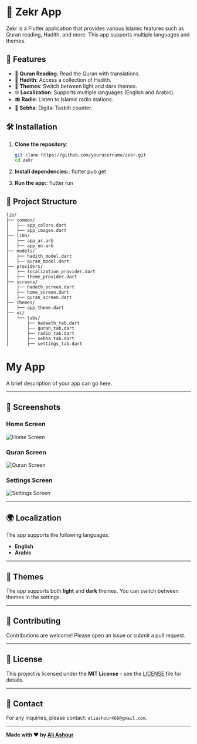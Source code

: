 # 📱 Zekr App

Zekr is a Flutter application that provides various Islamic features such as Quran reading, Hadith, and more. This app supports multiple languages and themes.

## 🚀 Features

- 📖 **Quran Reading**: Read the Quran with translations.
- 📜 **Hadith**: Access a collection of Hadith.
- 🎨 **Themes**: Switch between light and dark themes.
- 🌐 **Localization**: Supports multiple languages (English and Arabic).
- 📻 **Radio**: Listen to Islamic radio stations.
- 📿 **Sebha**: Digital Tasbih counter.

## 🛠️ Installation

1. **Clone the repository**:
   ```bash
   git clone https://github.com/yourusername/zekr.git
   cd zekr 

2. **Install dependencies:**:
   flutter pub get

3. **Run the app:**:
   flutter run

##  📂 Project Structure
```plaintext
lib/
├── common/
│   ├── app_colors.dart
│   ├── app_images.dart
├── l10n/
│   ├── app_ar.arb
│   ├── app_en.arb
├── models/
│   ├── hadith_model.dart
│   ├── quran_model.dart
├── providers/
│   ├── localization_provider.dart
│   ├── theme_provider.dart
├── screens/
│   ├── hadeth_screen.dart
│   ├── home_screen.dart
│   ├── quran_screen.dart
├── themes/
│   ├── app_theme.dart
├── ui/
│   └── tabs/
│       ├── hadeeth_tab.dart
│       ├── quran_tab.dart
│       ├── radio_tab.dart
│       ├── sebha_tab.dart
│       ├── settings_tab.dart
```

# My App

A brief description of your app can go here.

---

## 📸 Screenshots

### Home Screen
![Home Screen](https://github.com/AliAshour2/zekr/blob/main/assets/images/q1.png)

### Quran Screen
![Quran Screen](https://github.com/AliAshour2/zekr/blob/main/assets/images/qq.png)

### Settings Screen
![Settings Screen](https://github.com/AliAshour2/zekr/blob/main/assets/images/q5.png)

---

## 🌍 Localization

The app supports the following languages:
- **English**
- **Arabic**

---

## 🎨 Themes

The app supports both **light** and **dark** themes. You can switch between themes in the settings.

---

## 🤝 Contributing

Contributions are welcome! Please open an issue or submit a pull request.

---

## 📄 License

This project is licensed under the **MIT License** - see the [LICENSE](LICENSE) file for details.

---

## 📧 Contact

For any inquiries, please contact: `aliashour468@gmail.com`.

---

**Made with ❤️ by [Ali Ashour](https://github.com/aliashour2)**


   

